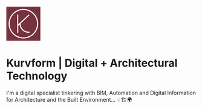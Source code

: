 ![alt text](https://github.com/KURVFORM/Kurvform/blob/main/KURVFORM_logo_90x90.jpg)

# Kurvform | Digital + Architectural Technology

I'm a digital specialist tinkering with BIM, Automation and Digital Information for Architecture and the Built Environment... :bulb::building_construction::earth_africa:
